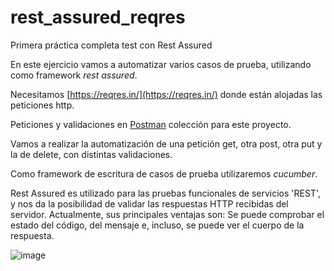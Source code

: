 # rest_assured_reqres
Primera práctica completa test con Rest Assured

En este ejercicio vamos a automatizar varios casos de prueba, utilizando como framework *rest assured*. 

Necesitamos [https://reqres.in/](https://reqres.in/) donde están alojadas las peticiones http.

Peticiones y validaciones en [Postman](https://drive.google.com/file/d/1hXXIS76OKo5_Gx1eqhB9jGuwRDPt3EKi/view?usp=sharing) colección para este proyecto.

Vamos a realizar la automatización de una petición get, otra post, otra put y la de delete, con distintas validaciones. 

Como framework de escritura de casos de prueba utilizaremos *cucumber*.

Rest Assured es utilizado para las pruebas funcionales de servicios 'REST', y nos da la posibilidad de validar las respuestas HTTP recibidas del servidor. Actualmente, sus principales ventajas son: Se puede comprobar el estado del código, del mensaje e, incluso, se puede ver el cuerpo de la respuesta.

![image](https://user-images.githubusercontent.com/37511909/169990464-1615da17-9022-4485-86a2-d7da98bbdd5e.png)
